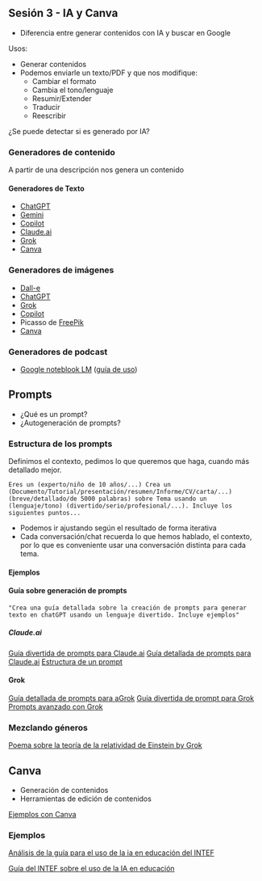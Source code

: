 ## Sesión 3 - IA y Canva

* Diferencia entre generar contenidos con IA y buscar en Google

Usos:
* Generar contenidos
* Podemos enviarle un texto/PDF y que nos modifique:
	* Cambiar el formato
	* Cambia el tono/lenguaje
	* Resumir/Extender
	* Traducir
	* Reescribir 

¿Se puede detectar si es generado por IA?
### Generadores de contenido

A partir de una descripción nos genera un contenido
#### Generadores de Texto

* [ChatGPT](https://chatgpt.com/)
* [Gemini](https://gemini.google.com/app?hl=es-ES)
* [Copilot](https://copilot.microsoft.com)
* [Claude.ai](https://claude.ai)
* [Grok](https://x.com/i/grok)
* [Canva](https://www.canva.com)

### Generadores de imágenes

* [Dall-e](https://openai.com/index/dall-e-3/)
* [ChatGPT](https://chatgpt.com/)
* [Grok](https://x.com/i/grok)
* [Copilot](https://copilot.microsoft.com)
* Picasso de [FreePik](https://www.freepik.es/)
* [Canva](https://www.canva.com)

### Generadores de podcast

* [Google noteblook LM](https://notebooklm.google.com/) ([guía de uso](https://profesorproductivo.com/blog/notebooklm-para-profesores/))
## Prompts

* ¿Qué es un prompt?
* ¿Autogeneración de prompts?
### Estructura de los prompts

Definimos el contexto, pedimos lo que queremos que haga, cuando más detallado mejor.

	Eres un (experto/niño de 10 años/...) Crea un (Documento/Tutorial/presentación/resumen/Informe/CV/carta/...) (breve/detallado/de 5000 palabras) sobre Tema usando un (lenguaje/tono) (divertido/serio/profesional/...). Incluye los siguientes puntos...

* Podemos ir ajustando según el resultado de forma iterativa
* Cada conversación/chat recuerda lo que hemos hablado, el contexto, por lo que es conveniente usar una conversación distinta para cada tema.
#### Ejemplos

#### Guía sobre generación de prompts

	"Crea una guía detallada sobre la creación de prompts para generar texto en chatGPT usando un lenguaje divertido. Incluye ejemplos"

##### Claude.ai
[Guía divertida de prompts para Claude.ai](Guia_divertida_claude.md)
[Guía detallada de prompts para Claude.ai](Guia_prompts_Claude.md)
[Estructura de un prompt](Estructura_prompt.md)

#### Grok
[Guía detallada de prompts para aGrok](Guia_detallada_prompts_grok.md)
[Guía divertida de prompt para Grok](Guia_divertida_grok.md)
[Prompts avanzado con Grok](Prompt_avanzados_grok.md)

### Mezclando géneros

[Poema sobre la teoría de la relatividad de Einstein by Grok](https://x.com/i/grok/share/uKtQVaZgcZCiERQPfohewrvfl)

## Canva

* Generación de contenidos
* Herramientas de edición de contenidos

[Ejemplos con Canva](https://photos.app.goo.gl/YfpTaYXV9VcT57NZ7)
### Ejemplos

[Análisis de la guía para el uso de la ia en educación del INTEF](https://profesorproductivo.com/blog/analisis-de-la-guia-intef-para-el-uso-de-la-ia-en-educacion)

[Guía del INTEF sobre el uso de la IA en educación](https://code.intef.es/wp-content/uploads/2024/07/Gu%C3%ADa-sobre-el-uso-de-la-IA-en-el-%C3%A1mbito-educativo-INTEF_2024.pdf)
